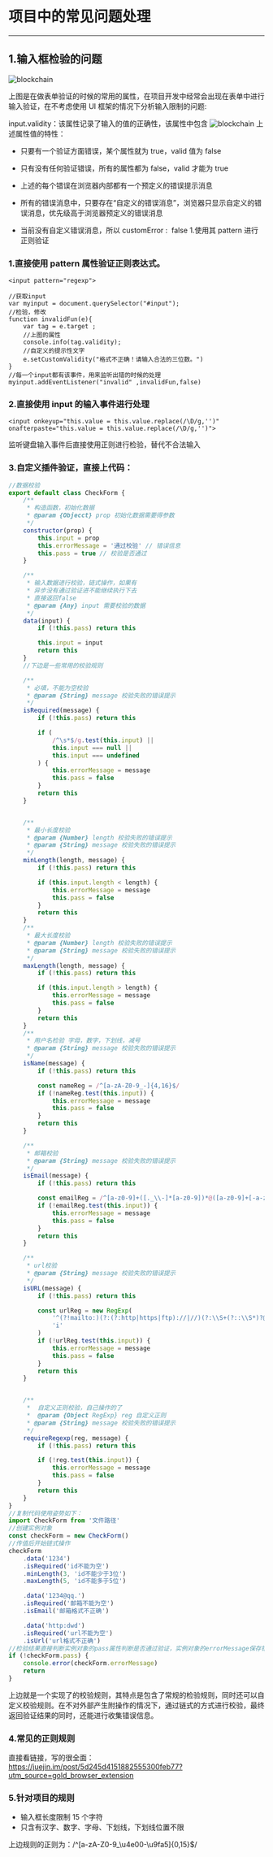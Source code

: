 # 项目中的常见问题处理

---

## 1.输入框检验的问题

![blockchain](3.png "http请求")

上图是在做表单验证的时候的常用的属性，在项目开发中经常会出现在表单中进行输入验证，在不考虑使用 UI 框架的情况下分析输入限制的问题:

input.validity：该属性记录了输入的值的正确性，该属性中包含
![blockchain](4.png "http请求")
上述属性值的特性：

-   只要有一个验证方面错误，某个属性就为 true，valid 值为 false

-   只有没有任何验证错误，所有的属性都为 false，valid 才能为 true

-   上述的每个错误在浏览器内部都有一个预定义的错误提示消息

-   所有的错误消息中，只要存在“自定义的错误消息”，浏览器只显示自定义的错误消息，优先级高于浏览器预定义的错误消息

-   当前没有自定义错误消息，所以 customError :  false 1.使用其 pattern 进行正则验证

### 1.直接使用 pattern 属性验证正则表达式。

`<input pattern="regexp">`

```
//获取input
var myinput = document.querySelector("#input");
//检验，修改
function invalidFun(e){
    var tag = e.target ;
    //上图的属性
    console.info(tag.validity);
    //自定义的提示性文字
    e.setCustomValidity("格式不正确！请输入合法的三位数。")
}
//每一个input都有该事件，用来监听出错的时候的处理
myinput.addEventListener("invalid" ,invalidFun,false)
```

### 2.直接使用 input 的输入事件进行处理

`<input οnkeyup="this.value = this.value.replace(/\D/g,'')" onafterpaste="this.value = this.value.replace(/\D/g,'')">`

监听键盘输入事件后直接使用正则进行检验，替代不合法输入

### 3.自定义插件验证，直接上代码：

```javascript
//数据校验
export default class CheckForm {
    /**
     * 构造函数，初始化数据
     * @param {Objecct} prop 初始化数据需要得参数 
     */
    constructor(prop) {
        this.input = prop
        this.errorMessage = '通过校验' // 错误信息
        this.pass = true // 校验是否通过
    }

    /**
     * 输入数据进行校验，链式操作，如果有
     * 异步没有通过验证进不能继续执行下去
     * 直接返回false
     * @param {Any} input 需要校验的数据 
     */
    data(input) {
        if (!this.pass) return this

        this.input = input
        return this
    }
    //下边是一些常用的校验规则

    /**
     * 必填，不能为空校验
     * @param {String} message 校验失败的错误提示
     */
    isRequired(message) {
        if (!this.pass) return this

        if (
            /^\s*$/g.test(this.input) ||
            this.input === null ||
            this.input === undefined
        ) {
            this.errorMessage = message
            this.pass = false
        }
        return this
    }


    /**
     * 最小长度校验
     * @param {Number} length 校验失败的错误提示
     * @param {String} message 校验失败的错误提示
     */
    minLength(length, message) {
        if (!this.pass) return this

        if (this.input.length < length) {
            this.errorMessage = message
            this.pass = false
        }
        return this
    }
    /**
     * 最大长度校验
     * @param {Number} length 校验失败的错误提示
     * @param {String} message 校验失败的错误提示
     */
    maxLength(length, message) {
        if (!this.pass) return this

        if (this.input.length > length) {
            this.errorMessage = message
            this.pass = false
        }
        return this
    }
    /**
     * 用户名检验 字母，数字，下划线，减号
     * @param {String} message 校验失败的错误提示
     */
    isName(message) {
        if (!this.pass) return this

        const nameReg = /^[a-zA-Z0-9_-]{4,16}$/
        if (!nameReg.test(this.input)) {
            this.errorMessage = message
            this.pass = false
        }
        return this
    }

    /**
     * 邮箱校验
     * @param {String} message 校验失败的错误提示
     */
    isEmail(message) {
        if (!this.pass) return this

        const emailReg = /^[a-z0-9]+([._\\-]*[a-z0-9])*@([a-z0-9]+[-a-z0-9]*[a-z0-9]+.){1,63}[a-z0-9]+$/
        if (!emailReg.test(this.input)) {
            this.errorMessage = message
            this.pass = false
        }
        return this
    }

    /**
     * url校验
     * @param {String} message 校验失败的错误提示
     */
    isURL(message) {
        if (!this.pass) return this

        const urlReg = new RegExp(
            '^(?!mailto:)(?:(?:http|https|ftp)://|//)(?:\\S+(?::\\S*)?@)?(?:(?:(?:[1-9]\\d?|1\\d\\d|2[01]\\d|22[0-3])(?:\\.(?:1?\\d{1,2}|2[0-4]\\d|25[0-5])){2}(?:\\.(?:[0-9]\\d?|1\\d\\d|2[0-4]\\d|25[0-4]))|(?:(?:[a-z\\u00a1-\\uffff0-9]+-?)*[a-z\\u00a1-\\uffff0-9]+)(?:\\.(?:[a-z\\u00a1-\\uffff0-9]+-?)*[a-z\\u00a1-\\uffff0-9]+)*(?:\\.(?:[a-z\\u00a1-\\uffff]{2,})))|localhost)(?::\\d{2,5})?(?:(/|\\?|#)[^\\s]*)?$',
            'i'
        )
        if (!urlReg.test(this.input)) {
            this.errorMessage = message
            this.pass = false
        }
        return this
    }


    /**
     *  自定义正则校验，自己操作的了
     *  @param {Object RegExp} reg 自定义正则
     * @param {String} message 校验失败的错误提示
     */
    requireRegexp(reg, message) {
        if (!this.pass) return this

        if (!reg.test(this.input)) {
            this.errorMessage = message
            this.pass = false
        }
        return this
    }
}
//复制代码使用姿势如下：
import CheckForm from '文件路径'
//创建实例对象 
const checkForm = new CheckForm()
//传值后开始链式操作
checkForm
    .data('1234')
    .isRequired('id不能为空')
    .minLength(3, 'id不能少于3位')
    .maxLength(5, 'id不能多于5位')

    .data('1234@qq.')
    .isRequired('邮箱不能为空')
    .isEmail('邮箱格式不正确')

    .data('http:dwd')
    .isRequired('url不能为空')
    .isUrl('url格式不正确')
//检验结果直接判断实例对象的pass属性判断是否通过验证，实例对象的errorMessage保存错误提示信息
if (!checkForm.pass) {
    console.error(checkForm.errorMessage)
    return
}
```

上边就是一个实现了的校验规则，其特点是包含了常规的检验规则，同时还可以自定义校验规则。在不对外部产生附操作的情况下，通过链式的方式进行校验，最终返回验证结果的同时，还能进行收集错误信息。

### 4.常见的正则规则

直接看链接，写的很全面：https://juejin.im/post/5d245d4151882555300feb77?utm_source=gold_browser_extension

### 5.针对项目的规则
 
-   输入框长度限制 15 个字符
-   只含有汉字、数字、字母、下划线，下划线位置不限

上边规则的正则为：/^[a-zA-Z0-9_\u4e00-\u9fa5]{0,15}\$/
